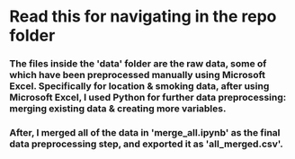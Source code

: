 # Read this for navigating in the repo folder

### The files inside the 'data' folder are the raw data, some of which have been preprocessed manually using Microsoft Excel. Specifically for location & smoking data, after using Microsoft Excel, I used Python for further data preprocessing: merging existing data & creating more variables.

### After, I merged all of the data in 'merge_all.ipynb' as the final data preprocessing step, and exported it as 'all_merged.csv'.

